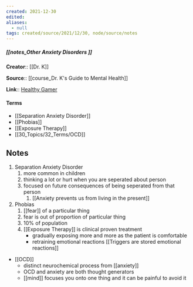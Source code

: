 ```yaml
---
created: 2021-12-30 
edited: 
aliases:
  - null
tags: created/source/2021/12/30, node/source/notes
---
```


##### [[notes_Other Anxiety Disorders ]]
**Creator**:: [[Dr. K]]
 
**Source**:: [[course_Dr. K's Guide to Mental Health]]

**Link**:: [Healthy Gamer](https://coaching.healthygamer.gg/guide/lessons/other-anxiety-disorders)

#### Terms
- [[Separation Anxiety Disorder]]
- [[Phobias]]
- [[Exposure Therapy]]
- [[30_Topics/32_Terms/OCD]]

## Notes

1. Separation Anxiety Disorder  
	1. more common in children
	2. thinking a lot or hurt when you are seperated about person
	3. focused on future consequences of being seperated from that person
		1. [[Anxiety prevents us from living in the present]]
2. Phobias  
	1. [[fear]] of a particular thing
	2. fear is out of proportion of particular thing
	3. 10% of population
	4. [[Exposure Therapy]] is clinical proven treatment
		- gradually exposing more and more as the patient is comfortable
		- retraining emotional reactions [[Triggers are stored emotional reactions]]
- [[OCD]]
	- distinct neurochemical process from [[anxiety]]
	- OCD and anxiety are both thought generators
	- [[mind]] focuses you onto one thing and it can be painful to avoid it